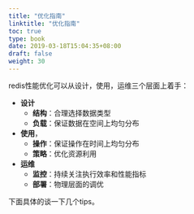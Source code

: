 ```yaml
---
title: "优化指南"
linktitle: "优化指南"
toc: true
type: book
date: 2019-03-18T15:04:35+08:00
draft: false
weight: 30
---
```


redis性能优化可以从设计，使用，运维三个层面上着手：

- **设计**
  - **结构**：合理选择数据类型
  - **负载**：保证数据在空间上均匀分布
- **使用**，
  - **操作**：保证操作在时间上均匀分布
  - **策略**：优化资源利用
- **运维**
  - **监控**：持续关注执行效率和性能指标
  - **部署**：物理层面的调优

下面具体的谈一下几个tips。
